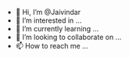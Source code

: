 - 👋 Hi, I’m @Jaivindar
- 👀 I’m interested in ...
- 🌱 I’m currently learning ...
- 💞️ I’m looking to collaborate on ...
- 📫 How to reach me ...

<!---
Jaivindar/Jaivindar is a ✨ special ✨ repository because its `README.md` (this file) appears on your GitHub profile.
You can click the Preview link to take a look at your changes.
--->
